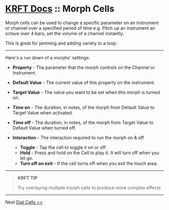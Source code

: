# [KRFT Docs](/docs) :: Morph Cells

Morph cells can be used to change a specific parameter on an instrument or channel over a specified period of time e.g. Pitch up an instrument an octave over 4 bars, set the volume of a channel instantly.

This is great for jamming and adding variety to a loop.

----


Here's a run down of a morphs' settings:

- **Property** - The parameter that the morph controls on the Channel or Instrument.

- **Default Value** - The current value of this property on the instrument.

- **Target Value** - The value you want to be set when this morph is turned on.

- **Time on** - The duration, in notes, of the morph from Default Value to Target Value when activated.

- **Time off** - The duration, in notes, of the morph from Target Value to Default Value when turned off.

- **Interaction** - The interaction required to run the morph on & off
    - **Toggle** - Tap the cell to toggle it on or off
    - **Hold** - Press and hold on the Cell to play it. It will turn off when you let go.
    - **Turn off on exit** - If the cell turns off when you exit the touch area.

---

> **KRFT TIP**
> 
> Try overlaying multiple morph cells to produce more complex effects
>

--------

Next [Dial Cells >>](../dial-cells)